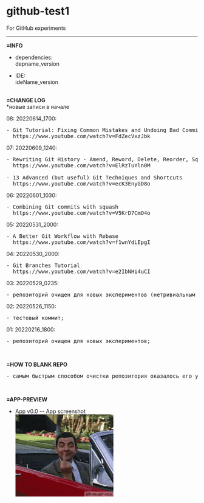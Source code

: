 # github-test1
For GitHub experiments
<hr>

**=INFO**
- dependencies:<br>
  depname_version <br>

- IDE:<br>
  ideName_version<br>
  <br>

**=CHANGE LOG**<br>
*новые записи в начале <br>

08: 20220614_1700:
<pre>
- Git Tutorial: Fixing Common Mistakes and Undoing Bad Commits
  https://www.youtube.com/watch?v=FdZecVxzJbk
</pre>

07: 20220609_1240:
<pre>
- Rewriting Git History - Amend, Reword, Delete, Reorder, Squash and Split
  https://www.youtube.com/watch?v=ElRzTuYln0M

- 13 Advanced (but useful) Git Techniques and Shortcuts
  https://www.youtube.com/watch?v=ecK3EnyGD8o
</pre>

06: 20220601_1030:
<pre>
- Combining Git commits with squash
  https://www.youtube.com/watch?v=V5KrD7CmO4o
</pre>

05: 20220531_2000:
<pre>
- A Better Git Workflow with Rebase
  https://www.youtube.com/watch?v=f1wnYdLEpgI
</pre>

04: 20220530_2000:
<pre>
- Git Branches Tutorial
  https://www.youtube.com/watch?v=e2IbNHi4uCI
</pre>

03: 20220529_0235:
<pre>
- репозиторий очищен для новых экспериментов (нетривиальным способом);
</pre>

02: 20220526_1150:
<pre>
- тестовый коммит;
</pre>

01: 20220216_1800:
<pre>
- репозиторий очищен для новых экспериментов;
</pre>
<br>

**=HOW TO BLANK REPO**<br>
<pre>
- самым быстрым способом очистки репозитория оказалось его удаление и создание заново вручную;
</pre>
<br>

**=APP-PREVIEW**

- App v0.0 -- App screenshot <br>
  ![preview](_preview/app_v00_mrBean.gif?raw=true)
  
